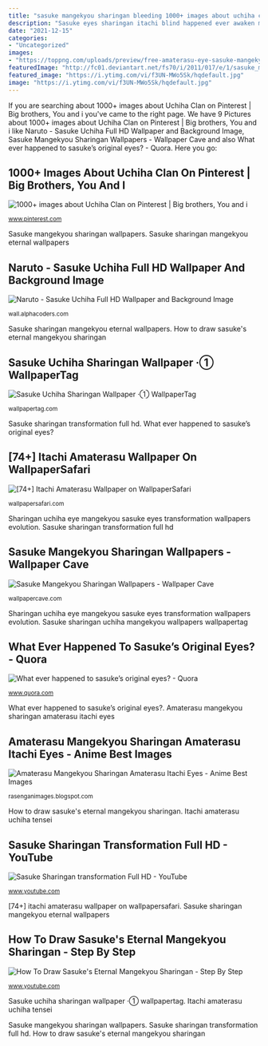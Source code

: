 ```yaml
---
title: "sasuke mangekyou sharingan bleeding 1000+ images about uchiha clan on pinterest"
description: "Sasuke eyes sharingan itachi blind happened ever awaken mangekyo uses shown below"
date: "2021-12-15"
categories:
- "Uncategorized"
images:
- "https://toppng.com/uploads/preview/free-amaterasu-eye-sasuke-mangekyou-sharingan-11563175604xj4yuqyqjv.png"
featuredImage: "http://fc01.deviantart.net/fs70/i/2011/017/e/1/sasuke_mangekyou_sharingan_by_mrnarutos10-d37eeuc.jpg"
featured_image: "https://i.ytimg.com/vi/f3UN-MWo5Sk/hqdefault.jpg"
image: "https://i.ytimg.com/vi/f3UN-MWo5Sk/hqdefault.jpg"
---
```


If you are searching about 1000+ images about Uchiha Clan on Pinterest | Big brothers, You and i you've came to the right page. We have 9 Pictures about 1000+ images about Uchiha Clan on Pinterest | Big brothers, You and i like Naruto - Sasuke Uchiha Full HD Wallpaper and Background Image, Sasuke Mangekyou Sharingan Wallpapers - Wallpaper Cave and also What ever happened to sasuke’s original eyes? - Quora. Here you go:

## 1000+ Images About Uchiha Clan On Pinterest | Big Brothers, You And I

![1000+ images about Uchiha Clan on Pinterest | Big brothers, You and i](http://fc01.deviantart.net/fs70/i/2011/017/e/1/sasuke_mangekyou_sharingan_by_mrnarutos10-d37eeuc.jpg "Itachi amaterasu uchiha tensei")

<small>www.pinterest.com</small>

Sasuke mangekyou sharingan wallpapers. Sasuke sharingan mangekyou eternal wallpapers

## Naruto - Sasuke Uchiha Full HD Wallpaper And Background Image

![Naruto - Sasuke Uchiha Full HD Wallpaper and Background Image](https://images.alphacoders.com/501/501432.png "Sasuke uchiha sharingan wallpaper ·① wallpapertag")

<small>wall.alphacoders.com</small>

Sasuke sharingan mangekyou eternal wallpapers. How to draw sasuke&#039;s eternal mangekyou sharingan

## Sasuke Uchiha Sharingan Wallpaper ·① WallpaperTag

![Sasuke Uchiha Sharingan Wallpaper ·① WallpaperTag](https://wallpapertag.com/wallpaper/full/5/5/a/901890-free-sasuke-uchiha-sharingan-wallpaper-1920x1200.jpg "[74+] itachi amaterasu wallpaper on wallpapersafari")

<small>wallpapertag.com</small>

Sasuke sharingan transformation full hd. What ever happened to sasuke’s original eyes?

## [74+] Itachi Amaterasu Wallpaper On WallpaperSafari

![[74+] Itachi Amaterasu Wallpaper on WallpaperSafari](https://cdn.wallpapersafari.com/36/94/PhVNbx.png "Itachi amaterasu uchiha tensei")

<small>wallpapersafari.com</small>

Sharingan uchiha eye mangekyou sasuke eyes transformation wallpapers evolution. Sasuke sharingan transformation full hd

## Sasuke Mangekyou Sharingan Wallpapers - Wallpaper Cave

![Sasuke Mangekyou Sharingan Wallpapers - Wallpaper Cave](https://wallpapercave.com/wp/DA6nRWd.png "Sharingan uchiha mangekyou bleeding 1080p wallpapersafari wallpapertip aksi 1920 wallpapertag")

<small>wallpapercave.com</small>

Sharingan uchiha eye mangekyou sasuke eyes transformation wallpapers evolution. Sasuke sharingan uchiha mangekyou wallpapers wallpapertag

## What Ever Happened To Sasuke’s Original Eyes? - Quora

![What ever happened to sasuke’s original eyes? - Quora](https://qph.fs.quoracdn.net/main-qimg-1bf6e84096b0eabe63e5ba7934713821 "How to draw sasuke&#039;s eternal mangekyou sharingan")

<small>www.quora.com</small>

What ever happened to sasuke’s original eyes?. Amaterasu mangekyou sharingan amaterasu itachi eyes

## Amaterasu Mangekyou Sharingan Amaterasu Itachi Eyes - Anime Best Images

![Amaterasu Mangekyou Sharingan Amaterasu Itachi Eyes - Anime Best Images](https://toppng.com/uploads/preview/free-amaterasu-eye-sasuke-mangekyou-sharingan-11563175604xj4yuqyqjv.png "Sasuke mangekyou sharingan wallpapers")

<small>rasenganimages.blogspot.com</small>

How to draw sasuke&#039;s eternal mangekyou sharingan. Itachi amaterasu uchiha tensei

## Sasuke Sharingan Transformation Full HD - YouTube

![Sasuke Sharingan transformation Full HD - YouTube](http://i.ytimg.com/vi/kGeSL-Msihk/maxresdefault.jpg "Uchiha sasuke sharingan mangekyou drawing dibujar clan naruto drawings anime fc01 deviantart dibujos guardado")

<small>www.youtube.com</small>

[74+] itachi amaterasu wallpaper on wallpapersafari. Sasuke sharingan mangekyou eternal wallpapers

## How To Draw Sasuke&#039;s Eternal Mangekyou Sharingan - Step By Step

![How To Draw Sasuke&#039;s Eternal Mangekyou Sharingan - Step By Step](https://i.ytimg.com/vi/f3UN-MWo5Sk/hqdefault.jpg "Sasuke mangekyou sharingan wallpapers")

<small>www.youtube.com</small>

Sasuke uchiha sharingan wallpaper ·① wallpapertag. Itachi amaterasu uchiha tensei

Sasuke mangekyou sharingan wallpapers. Sasuke sharingan transformation full hd. How to draw sasuke&#039;s eternal mangekyou sharingan
